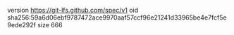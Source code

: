version https://git-lfs.github.com/spec/v1
oid sha256:59a6d06ebf9787472ace9970aaf57ccf96e21241d33965be4e7fcf5e9ede292f
size 666
